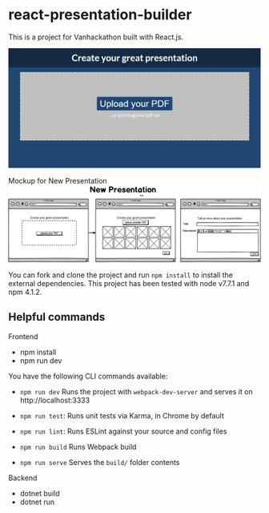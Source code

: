 # react-presentation-builder

This is a project for Vanhackathon built with React.js.

<img width="800" src="https://github.com/rafaedez/react-presentation-builder/blob/master/Utils/presentation-builder-1.PNG">

Mockup for New Presentation
<img width="800" src="https://github.com/rafaedez/react-presentation-builder/blob/master/Utils/presentation-builder.png">

You can fork and clone the project and run `npm install` to install the external dependencies.
This project has been tested with node v7.7.1 and npm 4.1.2.

## Helpful commands

Frontend

- npm install
- npm run dev

You have the following CLI commands available:

- `npm run dev` Runs the project with `webpack-dev-server` and serves it on http://localhost:3333

- `npm run test`: Runs unit tests via Karma, in Chrome by default

- `npm run lint`: Runs ESLint against your source and config files

- `npm run build` Runs Webpack build

- `npm run serve` Serves the `build/` folder contents


Backend

- dotnet build
- dotnet run
